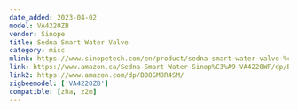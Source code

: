 ```yaml
---
date_added: 2023-04-02
model: VA4220ZB
vendor: Sinope
title: Sedna Smart Water Valve
category: misc
mlink: https://www.sinopetech.com/en/product/sedna-smart-water-valve-%c2%be-po-1-po-2nd-gen-zigbee/
link: https://www.amazon.ca/Sedna-Smart-Water-Sinop%C3%A9-VA4220WF/dp/B08GM8R4SM
link2: https://www.amazon.com/dp/B08GM8R4SM/
zigbeemodel: ['VA4220ZB']
compatible: [zha, z2m]
---
```

